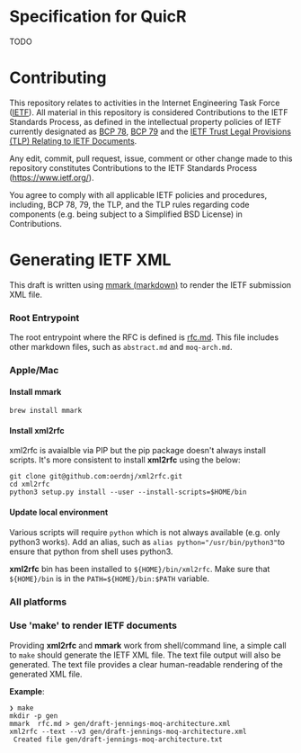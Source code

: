 # Specification for QuicR

TODO

# Contributing

This repository relates to activities in the Internet Engineering Task
Force ([IETF](https://www.ietf.org/)). All material in this repository
is considered Contributions to the IETF Standards Process, as defined in
the intellectual property policies of IETF currently designated as
[BCP 78](https://www.rfc-editor.org/info/bcp78),
[BCP 79](https://www.rfc-editor.org/info/bcp79) and the
[IETF Trust Legal Provisions (TLP) Relating to IETF Documents](http://trustee.ietf.org/trust-legal-provisions.html).

Any edit, commit, pull request, issue, comment or other change made to
this repository constitutes Contributions to the IETF Standards Process
(https://www.ietf.org/).

You agree to comply with all applicable IETF policies and procedures,
including, BCP 78, 79, the TLP, and the TLP rules regarding code
components (e.g. being subject to a Simplified BSD License) in
Contributions.


# Generating IETF XML
This draft is written using [mmark (markdown)](https://github.com/mmarkdown/mmark) to render
the IETF submission XML file. 

### Root Entrypoint
The root entrypoint where the RFC is defined is [rfc.md](rfc.md).  This file includes
other markdown files, such as ```abstract.md``` and ```moq-arch.md```.  

### Apple/Mac

#### Install mmark

```
brew install mmark
```

#### Install xml2rfc
xml2rfc is avaialble via PIP but the pip package doesn't always install scripts. It's more consistent
to install **xml2rfc** using the below:

```
git clone git@github.com:oerdnj/xml2rfc.git
cd xml2rfc
python3 setup.py install --user --install-scripts=$HOME/bin
```

#### Update local environment
Various scripts will require ```python``` which is not always available (e.g. only python3 works).  Add an alias, such
as ```alias python="/usr/bin/python3"```to ensure that python from shell uses python3. 

**xml2rfc** bin has been installed to ```${HOME}/bin/xml2rfc```.  Make sure that ```${HOME}/bin``` is in
the ```PATH=${HOME}/bin:$PATH``` variable. 

### All platforms

### Use 'make' to render IETF documents

Providing **xml2rfc** and **mmark** work from shell/command line, a simple call to ```make``` should
generate the IETF XML file. The text file output will also be generated. The text
file provides a clear human-readable rendering of the generated XML file.

**Example**:
```
❯ make
mkdir -p gen
mmark  rfc.md > gen/draft-jennings-moq-architecture.xml
xml2rfc --text --v3 gen/draft-jennings-moq-architecture.xml
 Created file gen/draft-jennings-moq-architecture.txt
```
